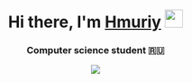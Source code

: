 <h1 align="center">Hi there, I'm <a href="https://vechnohmuriy.ru/" target="_blank">Hmuriy</a> 
<img src="https://github.com/blackcater/blackcater/raw/main/images/Hi.gif" height="32"/></h1>
<h3 align="center">Computer science student 🇷🇺</h3>
<div id="header" align="center">
  <img src="https://giphy.com/gifs/peace-yotsugi-ononoki-GNPvfcYg0AxJYjDop6"/>
</div>
